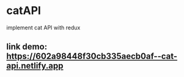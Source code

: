 # catAPI 
implement cat API with redux
## link demo: https://602a98448f30cb335aecb0af--cat-api.netlify.app

